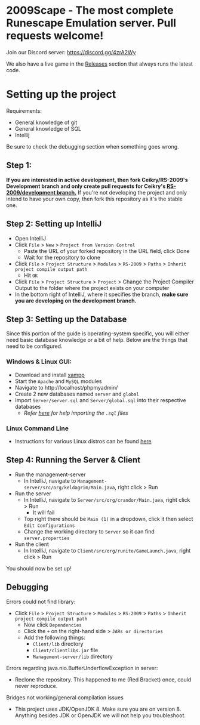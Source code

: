 # 2009Scape - The most complete Runescape Emulation server. Pull requests welcome!

Join our Discord server: https://discord.gg/4zrA2Wy

We also have a live game in the [Releases](https://github.com/dginovker/RS-2009/releases) section that always runs the latest code.

# Setting up the project
Requirements:
- General knowledge of git
- General knowledge of SQL
- Intellij

Be sure to check the debugging section when something goes wrong.

## Step 1:
**If you are interested in active development, then fork Ceikry/RS-2009's Development branch and only create pull requests for Ceikry's <a href="https://github.com/Ceikry/RS-2009/tree/development">RS-2009/development branch.</a>**
If you're not developing the project and only intend to have your own copy, then fork this repository as it's the stable one.

## Step 2: Setting up IntelliJ
- Open IntelliJ
- Click `File` > `New` > `Project from Version Control`
  - Paste the URL of your forked repository in the URL field, click Done
  - Wait for the repository to clone
- Click `File` > `Project Structure` > `Modules` > `RS-2009` > `Paths` > `Inherit project compile output path`
  - Hit `OK`
- Click `File` > `Project Structure` > `Project` > Change the Project Compiler Output to the folder where the project exists on your computer
- In the bottom right of IntelliJ, where it specifies the branch, 
**make sure you are developing on the development branch.**
  
## Step 3: Setting up the Database
Since this portion of the guide is operating-system specific, you will either need basic database knowledge or a bit of help. Below are the things that need to be configured.

### Windows & Linux GUI:
- Download and install [xampp](https://www.apachefriends.org/download.html)
- Start the `Apache` and `MySQL` modules
- Navigate to http://localhost/phpmyadmin/
- Create 2 new databases named `server` and `global`
- Import `Server/server.sql` and `Server/global.sql` into their respective databases
  - _Refer [here](https://www.thecodedeveloper.com/import-large-sql-files-xampp/) for help importing the `.sql` files_

### Linux Command Line
- Instructions for various Linux distros can be found [here](https://github.com/dginovker/2009Scape/tree/b7bffda1c787f0ad8e9da83f9de7616990927878/CompiledServer/Guides)


## Step 4: Running the Server & Client
- Run the management-server
  - In IntelliJ, navigate to `Management-server/src/org/keldagrim/Main.java`, right click > Run
- Run the server
  - In IntelliJ, navigate to `Server/src/org/crandor/Main.java`, right click > Run
    - It will fail
  - Top right there should be `Main (1)` in a dropdown, click it then select `Edit Configurations`
  - Change the working directory to `Server` so it can find `server.properties`
- Run the client
  - In IntelliJ, navigate to `Client/src/org/runite/GameLaunch.java`, right click > Run
  
You should now be set up!

## Debugging

Errors could not find library:
- Click `File` > `Project Structure` > `Modules` > `RS-2009` > `Paths` > `Inherit project compile output path`
  - Now click `Dependencies`
  - Click the `+` on the right-hand side > `JARs or directories`
  - Add the following things:
    - `Client/lib` directory
    - `Client/clientlibs.jar` file
    - `Management-server/lib` directory

Errors regarding java.nio.BufferUnderflowException in server:
- Reclone the repository. This happened to me (Red Bracket) once, could never reproduce.

Bridges not working/general compilation issues
- This project uses JDK/OpenJDK 8. Make sure you are on version 8. Anything besides JDK or OpenJDK we will not help you troubleshoot.
